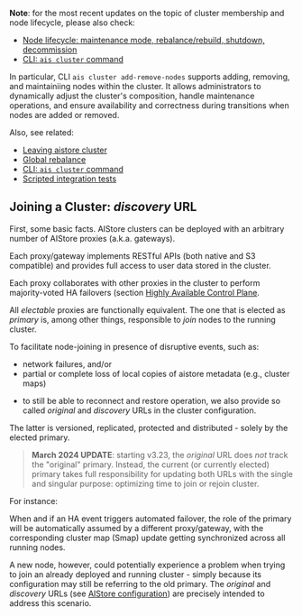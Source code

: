 **Note**: for the most recent updates on the topic of cluster membership and node lifecycle, please also check:

* [Node lifecycle: maintenance mode, rebalance/rebuild, shutdown, decommission](/docs/lifecycle_node.md)
* [CLI: `ais cluster` command](/docs/cli/cluster.md)

In particular, CLI `ais cluster add-remove-nodes` supports adding, removing, and maintainiing nodes within the cluster. It allows administrators to dynamically adjust the cluster's composition, handle maintenance operations, and ensure availability and correctness during transitions when nodes are added or removed.

Also, see related:

* [Leaving aistore cluster](leave_cluster.md)
* [Global rebalance](rebalance.md)
* [CLI: `ais cluster` command](/docs/cli/cluster.md)
* [Scripted integration tests](https://github.com/NVIDIA/aistore/tree/main/ais/test/scripts)

## Joining a Cluster: _discovery_ URL

First, some basic facts. AIStore clusters can be deployed with an arbitrary number of AIStore proxies (a.k.a. gateways).

Each proxy/gateway implements RESTful APIs (both native and S3 compatible) and provides full access to user data stored in the cluster.

Each proxy collaborates with other proxies in the cluster to perform majority-voted HA failovers (section [Highly Available Control Plane](ha.md).

All _electable_ proxies are functionally equivalent. The one that is elected as _primary_ is, among other things, responsible to _join_ nodes to the running cluster.

To facilitate node-joining in presence of disruptive events, such as:

* network failures, and/or
* partial or complete loss of local copies of aistore metadata (e.g., cluster maps)

- to still be able to reconnect and restore operation, we also provide so called *original* and *discovery* URLs in the cluster configuration.

The latter is versioned, replicated, protected and distributed - solely by the elected primary.

> **March 2024 UPDATE**: starting v3.23, the *original* URL does _not_ track the "original" primary. Instead, the current (or currently elected) primary takes full responsibility for updating both URLs with the single and singular purpose: optimizing time to join or rejoin cluster.

For instance:

When and if an HA event triggers automated failover, the role of the primary will be automatically assumed by a different proxy/gateway, with the corresponding cluster map (Smap) update getting synchronized across all running nodes.

A new node, however, could potentially experience a problem when trying to join an already deployed and running cluster - simply because its configuration may still be referring to the old primary. The *original* and *discovery* URLs (see [AIStore configuration](/deploy/dev/local/aisnode_config.sh)) are precisely intended to address this scenario.
